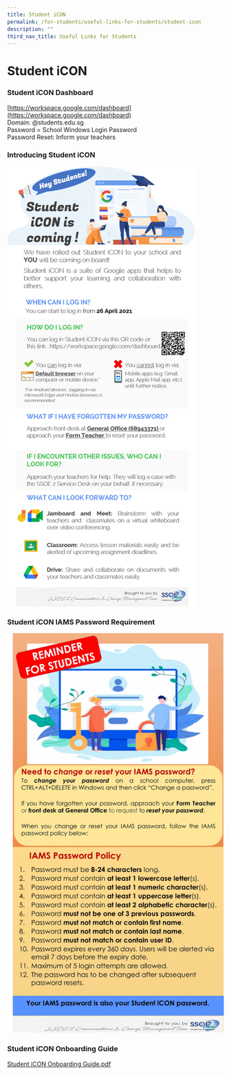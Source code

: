 ```yaml
---
title: Student iCON
permalink: /for-students/useful-links-for-students/student-icon
description: ""
third_nav_title: Useful Links for Students
---
```


# **Student iCON**

### Student iCON Dashboard

[https://workspace.google.com/dashboard](https://workspace.google.com/dashboard)  
Domain: @students.edu.sg  
Password = School Windows Login Password  
Password Reset: Inform your teachers  

### Introducing Student iCON

![](/images/Student%20iCON%20-%20Student%20EDM%20Onboarding%20%20Introducing%20Student%20iCON.jpg)

### Student iCON IAMS Password Requirement

![](/images/Student%20iCON%20-%20Student%20EDM%20IAMS%20Password%20Requirements.jpg)

### Student iCON Onboarding Guide

[Student iCON Onboarding Guide.pdf](/files/Student%20iCON%20Onboarding%20Guide.pdf)


